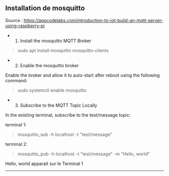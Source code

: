 ## Installation de mosquitto

Source : 
https://appcodelabs.com/introduction-to-iot-build-an-mqtt-server-using-raspberry-pi

- 1. Install the mosquitto MQTT Broker

> sudo apt install mosquitto mosquitto-clients

- 2. Enable the mosquitto broker

Enable the broker and allow it to auto-start after reboot using the following command:
> sudo systemctl enable mosquitto

- 3. Subscribe to the MQTT Topic Locally

In the existing terminal, subscribe to the test/message topic:

terminal 1:
> mosquitto_sub -h localhost -t "test/message"

terminal 2:
> mosquitto_pub -h localhost -t "test/message" -m "Hello, world"

Hello, world apparait sur le Terminal 1

---------------------------------------------------------

